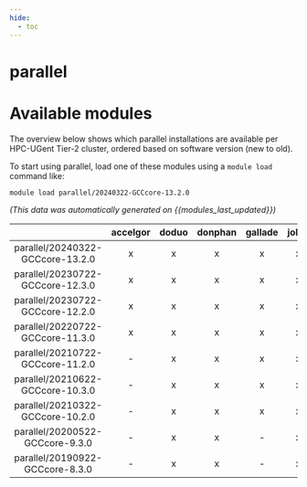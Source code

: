 ```yaml
---
hide:
  - toc
---
```


parallel
========

# Available modules


The overview below shows which parallel installations are available per HPC-UGent Tier-2 cluster, ordered based on software version (new to old).

To start using parallel, load one of these modules using a `module load` command like:

```shell
module load parallel/20240322-GCCcore-13.2.0
```

*(This data was automatically generated on {{modules_last_updated}})*  

| |accelgor|doduo|donphan|gallade|joltik|shinx|skitty|
| :---: | :---: | :---: | :---: | :---: | :---: | :---: | :---: |
|parallel/20240322-GCCcore-13.2.0|x|x|x|x|x|x|x|
|parallel/20230722-GCCcore-12.3.0|x|x|x|x|x|x|x|
|parallel/20230722-GCCcore-12.2.0|x|x|x|x|x|x|-|
|parallel/20220722-GCCcore-11.3.0|x|x|x|x|x|-|-|
|parallel/20210722-GCCcore-11.2.0|-|x|x|x|x|-|-|
|parallel/20210622-GCCcore-10.3.0|-|x|x|x|x|-|-|
|parallel/20210322-GCCcore-10.2.0|-|x|x|x|x|-|-|
|parallel/20200522-GCCcore-9.3.0|-|x|x|-|x|-|-|
|parallel/20190922-GCCcore-8.3.0|-|x|x|-|x|-|-|
